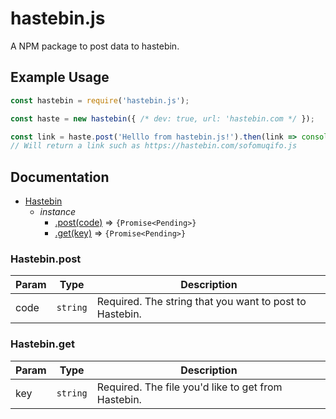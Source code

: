 # hastebin.js

A NPM package to post data to hastebin.

## Example Usage

```js
const hastebin = require('hastebin.js');

const haste = new hastebin({ /* dev: true, url: 'hastebin.com */ });

const link = haste.post('Helllo from hastebin.js!').then(link => console.log(link));
// Will return a link such as https://hastebin.com/sofomuqifo.js
```

## Documentation

* [Hastebin](#Hastebin)
  * _instance_
    * [.post(code)](#Hastebin+post) ⇒ `{Promise<Pending>}`
    * [.get(key)](#Hastebin+get) => `{Promise<Pending>}`

<a name="Hastebin+post"></a>

### Hastebin.post

| Param | Type | Description
| --- | --- | --- |
| code | <code>string</code> | Required. The string that you want to post to Hastebin.

<a name="Hastebin+get"></a>

### Hastebin.get

| Param | Type | Description
| --- | --- | --- |
| key | <code>string</code> | Required. The file you'd like to get from Hastebin.